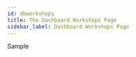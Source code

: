 ```yaml
---
id: dbworkshops
title: The Dashboard Workshops Page
sidebar_label: Dashboard Workshops Page
---
```

Sample